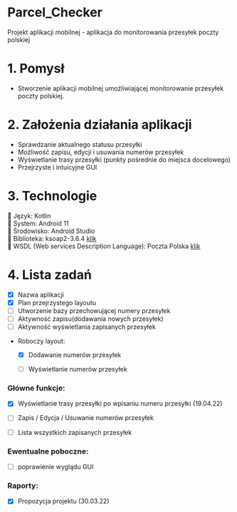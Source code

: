 # Parcel_Checker
Projekt aplikacji mobilnej - aplikacja do monitorowania przesyłek poczty polskiej

# 1. Pomysł 
- Stworzenie aplikacji mobilnej umożliwiającej monitorowanie przesyłek poczty polskiej.

# 2. Założenia działania aplikacji
 - Sprawdzanie aktualnego statusu przesyłki
 - Możliwość zapisu, edycji i usuwania numerów przesyłek
 - Wyświetlanie trasy przesyłki (punkty pośrednie do miejsca docelowego)
 - Przejrzyste i intuicyjne GUI

# 3. Technologie
   :small_orange_diamond: Język: Kotlin</br> 
   :small_orange_diamond: System: Android 11</br>
   :small_orange_diamond: Środowisko: Android Studio</br>
   :small_orange_diamond: Biblioteka: ksoap2-3.6.4 [klik](https://oss.sonatype.org/content/repositories/ksoap2-android-releases/com/google/code/ksoap2-android/ksoap2-android-assembly/3.6.4/)</br>
   :small_orange_diamond: WSDL (Web services Description Language): Poczta Polska [klik](https://www.poczta-polska.pl/hermes/uploads/2014/01/Metody-i-struktury-uslugi-sieciowej-Poczty-Polskiej-SA.pdf)</br>
# 4. Lista zadań
   - [x] Nazwa aplikacji
   - [x] Plan przejrzystego layoutu
   - [ ] Utworzenie bazy przechowującej numery przesyłek
   - [ ] Aktywność zapisu(dodawania nowych przesyłek)
   - [ ] Aktywność wyświetlania zapisanych przesyłek
   - Roboczy layout:
      - [x] Dodawanie numerów przesyłek
      - [ ] Wyświetlanie numerów przesyłek
 

### Główne funkcje:
  - [x] Wyświetlanie trasy przesyłki po wpisaniu numeru przesyłki (19.04.22)
  - [ ] Zapis / Edycja / Usuwanie numerów przesyłek
  - [ ] Lista wszystkich zapisanych przesyłek


### Ewentualne poboczne:
- [ ] poprawienie wyglądu GUI

### Raporty:
   - [x] Propozycja projektu (30.03.22) 


